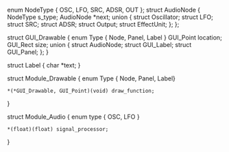enum NodeType { OSC, LFO, SRC, ADSR, OUT };
struct AudioNode {
	NodeType  s_type;
	AudioNode *next;
	union {
		struct Oscillator;
		struct LFO;
		struct SRC;
		struct ADSR;
		struct Output;
		struct EffectUnit;
	};
};

struct GUI_Drawable {
	enum Type { Node, Panel, Label }
	GUI_Point location;
	GUI_Rect  size;
	union {
		struct AudioNode;
		struct GUI_Label;
		struct GUI_Panel;
	};
}

struct Label {
	char *text;
}

struct Module_Drawable {
	enum Type { Node, Panel, Label}

	*(*GUI_Drawable, GUI_Point)(void) draw_function;
}

struct Module_Audio {
	enum type { OSC, LFO }

	*(float)(float) signal_processor;
}
